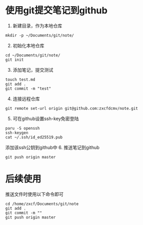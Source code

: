 # 使用git提交笔记到github
1. 新建目录，作为本地仓库
  ```shell
  mkdir -p ~/Documents/git/note/
  ```
2. 初始化本地仓库
  ```shell
  cd ~/Documents/git/note/
  git init
  ```
3. 添加笔记，提交测试
  ```shell
  touch test.md
  git add .
  git commit -m "test"
  ```
4. 连接远程仓库
  ```shell
  git remote set-url origin git@github.com:zxcfdcmv/note.git
  ```
5. 可在github设置ssh-key免密登陆
  ```shell
  paru -S openssh
  ssh-keygen
  cat ~/.ssh/id_ed25519.pub
  ```
  添加该ssh公钥到github中
6. 推送笔记到github
  ```shell
  git push origin master
  ```

# 后续使用
推送文件时使用以下命令即可
```shell
cd /home/zxcf/Documents/git/note
git add .
git commit -m ""
git push origin master
```
